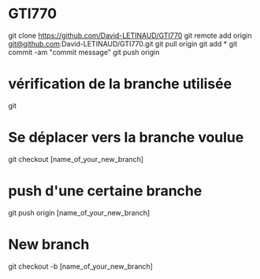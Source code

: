 # GTI770

git clone https://github.com/David-LETINAUD/GTI770
git remote add origin git@github.com:David-LETINAUD/GTI770.git
git pull origin
git add *
git commit -am "commit message"
git push origin


# vérification de la branche utilisée
git 
# Se déplacer vers la branche voulue
git checkout [name_of_your_new_branch]
# push d'une certaine branche
git push origin [name_of_your_new_branch]

# New branch
git checkout -b [name_of_your_new_branch]
